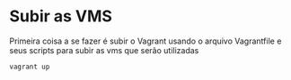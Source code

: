 # Subir as VMS

Primeira coisa a se fazer é subir o Vagrant usando o arquivo Vagrantfile e seus scripts para subir as vms que serão utilizadas


    vagrant up 
    

